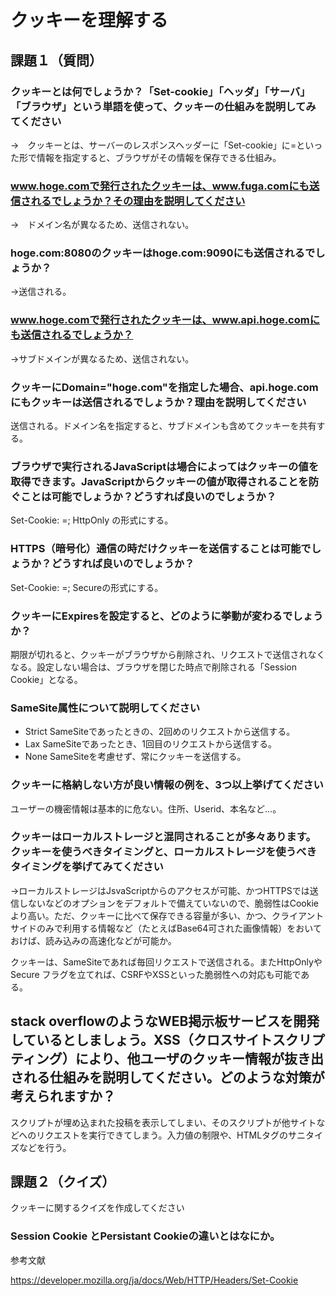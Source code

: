 # クッキーを理解する

## 課題１（質問）

### クッキーとは何でしょうか？「Set-cookie」「ヘッダ」「サーバ」「ブラウザ」という単語を使って、クッキーの仕組みを説明してみてください

→　クッキーとは、サーバーのレスポンスヘッダーに「Set-cookie」に<cookie-name>=<cookie-value>といった形で情報を指定すると、ブラウザがその情報を保存できる仕組み。

### www.hoge.comで発行されたクッキーは、www.fuga.comにも送信されるでしょうか？その理由を説明してください

→　ドメイン名が異なるため、送信されない。

### hoge.com:8080のクッキーはhoge.com:9090にも送信されるでしょうか？

→送信される。

### www.hoge.comで発行されたクッキーは、www.api.hoge.comにも送信されるでしょうか？

→サブドメインが異なるため、送信されない。

### クッキーにDomain="hoge.com"を指定した場合、api.hoge.comにもクッキーは送信されるでしょうか？理由を説明してください

送信される。ドメイン名を指定すると、サブドメインも含めてクッキーを共有する。


### ブラウザで実行されるJavaScriptは場合によってはクッキーの値を取得できます。JavaScriptからクッキーの値が取得されることを防ぐことは可能でしょうか？どうすれば良いのでしょうか？

Set-Cookie: <cookie-name>=<cookie-value>; HttpOnly の形式にする。

### HTTPS（暗号化）通信の時だけクッキーを送信することは可能でしょうか？どうすれば良いのでしょうか？

Set-Cookie: <cookie-name>=<cookie-value>; Secureの形式にする。

### クッキーにExpiresを設定すると、どのように挙動が変わるでしょうか？
期限が切れると、クッキーがブラウザから削除され、リクエストで送信されなくなる。設定しない場合は、ブラウザを閉じた時点で削除される「Session Cookie」となる。


### SameSite属性について説明してください
- Strict 
SameSiteであったときの、2回めのリクエストから送信する。
- Lax
SameSiteであったとき、1回目のリクエストから送信する。
- None
SameSiteを考慮せず、常にクッキーを送信する。

### クッキーに格納しない方が良い情報の例を、3つ以上挙げてください
ユーザーの機密情報は基本的に危ない。住所、Userid、本名など…。

### クッキーはローカルストレージと混同されることが多々あります。クッキーを使うべきタイミングと、ローカルストレージを使うべきタイミングを挙げてみてください
→ローカルストレージはJsvaScriptからのアクセスが可能、かつHTTPSでは送信しないなどのオプションをデフォルトで備えていないので、脆弱性はCookieより高い。ただ、クッキーに比べて保存できる容量が多い、かつ、クライアントサイドのみで利用する情報など（たとえばBase64可された画像情報）をおいておけば、読み込みの高速化などが可能か。

クッキーは、SameSiteであれば毎回リクエストで送信される。またHttpOnlyやSecure フラグを立てれば、CSRFやXSSといった脆弱性への対応も可能である。

## stack overflowのようなWEB掲示板サービスを開発しているとしましょう。XSS（クロスサイトスクリプティング）により、他ユーザのクッキー情報が抜き出される仕組みを説明してください。どのような対策が考えられますか？

スクリプトが埋め込まれた投稿を表示してしまい、そのスクリプトが他サイトなどへのリクエストを実行できてしまう。入力値の制限や、HTMLタグのサニタイズなどを行う。



## 課題２（クイズ）

クッキーに関するクイズを作成してください
### Session Cookie とPersistant Cookieの違いとはなにか。


参考文献

https://developer.mozilla.org/ja/docs/Web/HTTP/Headers/Set-Cookie 

